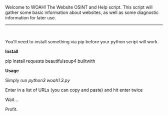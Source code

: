 <p>Welcome to WOAH! The Website OSINT and Help script. This script will gather some basic information about websites, as well as some diagnostic information for later use.&nbsp;</p>
<hr>
<p><br></p>

<p>You&apos;ll need to install something via pip before your python script will work.&nbsp;</p>
<p><strong>Install </strong></p>
<p>pip install requests beautifulsoup4 builtwith</p>
<p><strong>Usage</strong></p>
<p>Simply run <em>python3 woah1.3.py</em></p>
<p>Enter in a list of URLs (you can copy and paste) and hit enter twice</p>
<p>Wait...</p>
<p>Profit.&nbsp;</p>
<p><br></p>
